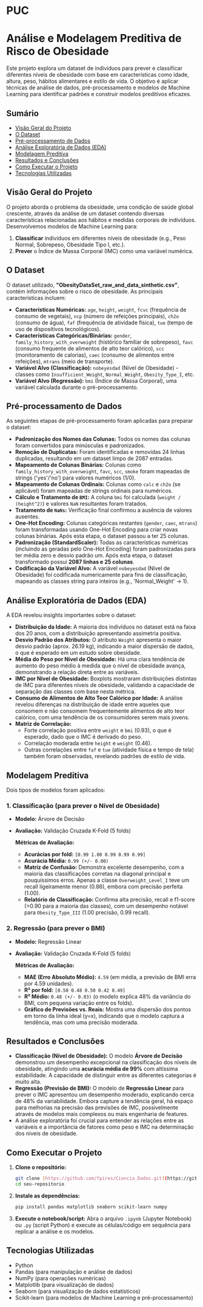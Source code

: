 # PUC
# Análise e Modelagem Preditiva de Risco de Obesidade

Este projeto explora um dataset de indivíduos para prever e classificar diferentes níveis de obesidade com base em características como idade, altura, peso, hábitos alimentares e estilo de vida. O objetivo é aplicar técnicas de análise de dados, pré-processamento e modelos de Machine Learning para identificar padrões e construir modelos preditivos eficazes.

## Sumário

* [Visão Geral do Projeto](#visão-geral-do-projeto)
* [O Dataset](#o-dataset)
* [Pré-processamento de Dados](#pré-processamento-de-dados)
* [Análise Exploratória de Dados (EDA)](#análise-exploratória-de-dados-eda)
* [Modelagem Preditiva](#modelagem-preditiva)
* [Resultados e Conclusões](#resultados-e-conclusões)
* [Como Executar o Projeto](#como-executar-o-projeto)
* [Tecnologias Utilizadas](#tecnologias-utilizadas)

## Visão Geral do Projeto

O projeto aborda o problema da obesidade, uma condição de saúde global crescente, através da análise de um dataset contendo diversas características relacionadas aos hábitos e medidas corporais de indivíduos. Desenvolvemos modelos de Machine Learning para:
1.  **Classificar** indivíduos em diferentes níveis de obesidade (e.g., Peso Normal, Sobrepeso, Obesidade Tipo I, etc.).
2.  **Prever** o Índice de Massa Corporal (IMC) como uma variável numérica.

## O Dataset

O dataset utilizado, **"ObesityDataSet_raw_and_data_sinthetic.csv"**, contém informações sobre o risco de obesidade. As principais características incluem:

* **Características Numéricas:** `age`, `height`, `weight`, `fcvc` (frequência de consumo de vegetais), `ncp` (número de refeições principais), `ch2o` (consumo de água), `faf` (frequência de atividade física), `tue` (tempo de uso de dispositivos tecnológicos).
* **Características Categóricas/Binárias:** `gender`, `family_history_with_overweight` (histórico familiar de sobrepeso), `favc` (consumo frequente de alimentos de alto teor calórico), `scc` (monitoramento de calorias), `caec` (consumo de alimentos entre refeições), `mtrans` (meio de transporte).
* **Variável Alvo (Classificação):** `nobeyesdad` (Nível de Obesidade) - classes como `Insufficient_Weight`, `Normal_Weight`, `Obesity_Type_I`, etc.
* **Variável Alvo (Regressão):** `bmi` (Índice de Massa Corporal), uma variável calculada durante o pré-processamento.

## Pré-processamento de Dados

As seguintes etapas de pré-processamento foram aplicadas para preparar o dataset:

* **Padronização dos Nomes das Colunas:** Todos os nomes das colunas foram convertidos para minúsculas e padronizados.
* **Remoção de Duplicatas:** Foram identificadas e removidas 24 linhas duplicadas, resultando em um dataset limpo de 2087 entradas.
* **Mapeamento de Colunas Binárias:** Colunas como `family_history_with_overweight`, `favc`, `scc`, `smoke` foram mapeadas de strings ('yes'/'no') para valores numéricos (1/0).
* **Mapeamento de Colunas Ordinais:** Colunas como `calc` e `ch2o` (se aplicável) foram mapeadas de strings ordinais para numéricos.
* **Cálculo e Tratamento de `BMI`:** A coluna `bmi` foi calculada (`weight / (height^2)`) e valores `NaN` resultantes foram tratados.
* **Tratamento de `NaNs`:** Verificação final confirmou a ausência de valores ausentes.
* **One-Hot Encoding:** Colunas categóricas restantes (`gender`, `caec`, `mtrans`) foram transformadas usando One-Hot Encoding para criar novas colunas binárias. Após esta etapa, o dataset passou a ter 25 colunas.
* **Padronização (StandardScaler):** Todas as características numéricas (incluindo as geradas pelo One-Hot Encoding) foram padronizadas para ter média zero e desvio padrão um. Após esta etapa, o dataset transformado possui **2087 linhas e 25 colunas**.
* **Codificação da Variável Alvo:** A variável `nobeyesdad` (Nível de Obesidade) foi codificada numericamente para fins de classificação, mapeando as classes string para inteiros (e.g., 'Normal_Weight' -> 1).

## Análise Exploratória de Dados (EDA)

A EDA revelou insights importantes sobre o dataset:

* **Distribuição da Idade:** A maioria dos indivíduos no dataset está na faixa dos 20 anos, com a distribuição apresentando assimetria positiva.
* **Desvio Padrão dos Atributos:** O atributo `Weight` apresenta o maior desvio padrão (aprox. 26.19 kg), indicando a maior dispersão de dados, o que é esperado em um estudo sobre obesidade.
* **Média do Peso por Nível de Obesidade:** Há uma clara tendência de aumento do peso médio à medida que o nível de obesidade avança, demonstrando a relação direta entre as variáveis.
* **IMC por Nível de Obesidade:** Boxplots mostraram distribuições distintas de IMC para diferentes níveis de obesidade, validando a capacidade de separação das classes com base nesta métrica.
* **Consumo de Alimentos de Alto Teor Calórico por Idade:** A análise revelou diferenças na distribuição de idade entre aqueles que consomem e não consomem frequentemente alimentos de alto teor calórico, com uma tendência de os consumidores serem mais jovens.
* **Matriz de Correlação:**
    * Forte correlação positiva entre `weight` e `bmi` (0.93), o que é esperado, dado que o IMC é derivado do peso.
    * Correlação moderada entre `height` e `weight` (0.46).
    * Outras correlações entre `faf` e `tue` (atividade física e tempo de tela) também foram observadas, revelando padrões de estilo de vida.

## Modelagem Preditiva

Dois tipos de modelos foram aplicados:

### 1. Classificação (para prever o Nível de Obesidade)
* **Modelo:** Árvore de Decisão
* **Avaliação:** Validação Cruzada K-Fold (5 folds)

    **Métricas de Avaliação:**
    * **Acurácias por fold:** `[0.99 1.00 0.99 0.99 0.99]`
    * **Acurácia Média:** `0.99 (+/- 0.00)`
    * **Matriz de Confusão:** Demonstra excelente desempenho, com a maioria das classificações corretas na diagonal principal e pouquíssimos erros. Apenas a classe `Overweight_Level_I` teve um recall ligeiramente menor (0.86), embora com precisão perfeita (1.00).
    * **Relatório de Classificação:** Confirma alta precisão, recall e f1-score (>0.90 para a maioria das classes), com um desempenho notável para `Obesity_Type_III` (1.00 precisão, 0.99 recall).

### 2. Regressão (para prever o BMI)
* **Modelo:** Regressão Linear
* **Avaliação:** Validação Cruzada K-Fold (5 folds)

    **Métricas de Avaliação:**
    * **MAE (Erro Absoluto Médio):** `4.59` (em média, a previsão de BMI erra por 4.59 unidades).
    * **R² por fold:** `[0.50 0.48 0.50 0.42 0.49]`
    * **R² Médio:** `0.48 (+/- 0.03)` (o modelo explica 48% da variância do BMI, com pequena variação entre os folds).
    * **Gráfico de Previsões vs. Reais:** Mostra uma dispersão dos pontos em torno da linha ideal (y=x), indicando que o modelo captura a tendência, mas com uma precisão moderada.

## Resultados e Conclusões

* **Classificação (Nível de Obesidade):** O modelo **Árvore de Decisão** demonstrou um desempenho excepcional na classificação dos níveis de obesidade, atingindo uma **acurácia média de 99%** com altíssima estabilidade. A capacidade de distinguir entre as diferentes categorias é muito alta.
* **Regressão (Previsão de BMI):** O modelo de **Regressão Linear** para prever o IMC apresentou um desempenho moderado, explicando cerca de 48% da variabilidade. Embora capture a tendência geral, há espaço para melhorias na precisão das previsões de IMC, possivelmente através de modelos mais complexos ou mais engenharia de features.
* A análise exploratória foi crucial para entender as relações entre as variáveis e a importância de fatores como peso e IMC na determinação dos níveis de obesidade.

## Como Executar o Projeto

1.  **Clone o repositório:**
    ```bash
    git clone [https://github.com/fpires/Ciencia_Dados.git](https://github.com/fpires/Ciencia_Dados.git)
    cd seu-repositorio
    ```
2.  **Instale as dependências:**
    ```bash
    pip install pandas matplotlib seaborn scikit-learn numpy
    ```
3.  **Execute o notebook/script:**
    Abra o arquivo `.ipynb` (Jupyter Notebook) ou `.py` (script Python) e execute as células/código em sequência para replicar a análise e os modelos.

## Tecnologias Utilizadas

* Python
* Pandas (para manipulação e análise de dados)
* NumPy (para operações numéricas)
* Matplotlib (para visualização de dados)
* Seaborn (para visualização de dados estatísticos)
* Scikit-learn (para modelos de Machine Learning e pré-processamento)

